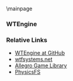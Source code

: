 \mainpage

### WTEngine

### Relative Links
- [WTEngine at GitHub](https://github.com/wtfsystems/wtengine)
- [wtfsystems.net](https://www.wtfsystems.net)
- [Allegro Game Library](https://liballeg.org/)
- [PhysicsFS](https://www.icculus.org/physfs/)
